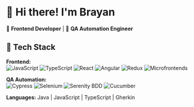 # 👋 Hi there! I'm Brayan

🎯 **Frontend Developer** | 🧪 **QA Automation Engineer**

## 🧰 Tech Stack

**Frontend:**  
![JavaScript](https://img.shields.io/badge/JavaScript-F7DF1E?style=for-the-badge&logo=javascript&logoColor=black) ![TypeScript](https://img.shields.io/badge/TypeScript-007ACC?style=for-the-badge&logo=typescript&logoColor=white) ![React](https://img.shields.io/badge/React-20232A?style=for-the-badge&logo=react&logoColor=61DAFB) ![Angular](https://img.shields.io/badge/Angular-DD0031?style=for-the-badge&logo=angular&logoColor=white) ![Redux](https://img.shields.io/badge/Redux-593D88?style=for-the-badge&logo=redux&logoColor=white) ![Microfrontends](https://img.shields.io/badge/Microfrontend-4B32C3?style=for-the-badge&logo=webcomponents.org&logoColor=white)

**QA Automation:**  
![Cypress](https://img.shields.io/badge/Cypress-17202C?style=for-the-badge&logo=cypress&logoColor=white) ![Selenium](https://img.shields.io/badge/Selenium-43B02A?style=for-the-badge&logo=selenium&logoColor=white) ![Serenity BDD](https://img.shields.io/badge/Serenity-6DB33F?style=for-the-badge&logo=serenity&logoColor=white) ![Cucumber](https://img.shields.io/badge/Cucumber-23D96C?style=for-the-badge&logo=cucumber&logoColor=white)

**Languages:** Java | JavaScript | TypeScript | Gherkin
